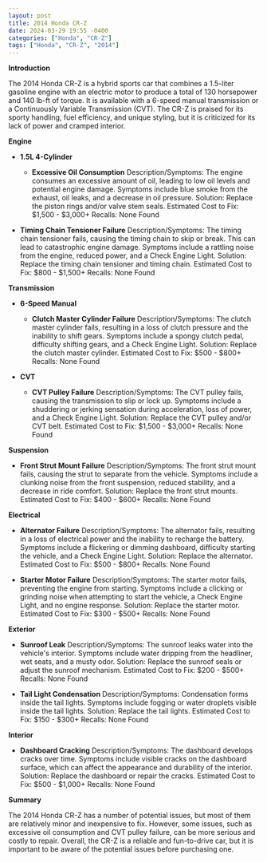 ```yaml
---
layout: post
title: 2014 Honda CR-Z
date: 2024-03-29 19:55 -0400
categories: ["Honda", "CR-Z"]
tags: ["Honda", "CR-Z", "2014"]
---
```

**Introduction**

The 2014 Honda CR-Z is a hybrid sports car that combines a 1.5-liter gasoline engine with an electric motor to produce a total of 130 horsepower and 140 lb-ft of torque. It is available with a 6-speed manual transmission or a Continuously Variable Transmission (CVT). The CR-Z is praised for its sporty handling, fuel efficiency, and unique styling, but it is criticized for its lack of power and cramped interior.

**Engine**

* **1.5L 4-Cylinder**

    * **Excessive Oil Consumption**
    Description/Symptoms: The engine consumes an excessive amount of oil, leading to low oil levels and potential engine damage. Symptoms include blue smoke from the exhaust, oil leaks, and a decrease in oil pressure.
    Solution: Replace the piston rings and/or valve stem seals.
    Estimated Cost to Fix: $1,500 - $3,000+
    Recalls: None Found

* **Timing Chain Tensioner Failure**
    Description/Symptoms: The timing chain tensioner fails, causing the timing chain to skip or break. This can lead to catastrophic engine damage. Symptoms include a rattling noise from the engine, reduced power, and a Check Engine Light.
    Solution: Replace the timing chain tensioner and timing chain.
    Estimated Cost to Fix: $800 - $1,500+
    Recalls: None Found

**Transmission**

* **6-Speed Manual**

    * **Clutch Master Cylinder Failure**
    Description/Symptoms: The clutch master cylinder fails, resulting in a loss of clutch pressure and the inability to shift gears. Symptoms include a spongy clutch pedal, difficulty shifting gears, and a Check Engine Light.
    Solution: Replace the clutch master cylinder.
    Estimated Cost to Fix: $500 - $800+
    Recalls: None Found

* **CVT**

    * **CVT Pulley Failure**
    Description/Symptoms: The CVT pulley fails, causing the transmission to slip or lock up. Symptoms include a shuddering or jerking sensation during acceleration, loss of power, and a Check Engine Light.
    Solution: Replace the CVT pulley and/or CVT belt.
    Estimated Cost to Fix: $1,500 - $3,000+
    Recalls: None Found

**Suspension**

* **Front Strut Mount Failure**
    Description/Symptoms: The front strut mount fails, causing the strut to separate from the vehicle. Symptoms include a clunking noise from the front suspension, reduced stability, and a decrease in ride comfort.
    Solution: Replace the front strut mounts.
    Estimated Cost to Fix: $400 - $600+
    Recalls: None Found

**Electrical**

* **Alternator Failure**
    Description/Symptoms: The alternator fails, resulting in a loss of electrical power and the inability to recharge the battery. Symptoms include a flickering or dimming dashboard, difficulty starting the vehicle, and a Check Engine Light.
    Solution: Replace the alternator.
    Estimated Cost to Fix: $500 - $800+
    Recalls: None Found

* **Starter Motor Failure**
    Description/Symptoms: The starter motor fails, preventing the engine from starting. Symptoms include a clicking or grinding noise when attempting to start the vehicle, a Check Engine Light, and no engine response.
    Solution: Replace the starter motor.
    Estimated Cost to Fix: $300 - $500+
    Recalls: None Found

**Exterior**

* **Sunroof Leak**
    Description/Symptoms: The sunroof leaks water into the vehicle's interior. Symptoms include water dripping from the headliner, wet seats, and a musty odor.
    Solution: Replace the sunroof seals or adjust the sunroof mechanism.
    Estimated Cost to Fix: $200 - $500+
    Recalls: None Found

* **Tail Light Condensation**
    Description/Symptoms: Condensation forms inside the tail lights. Symptoms include fogging or water droplets visible inside the tail lights.
    Solution: Replace the tail lights.
    Estimated Cost to Fix: $150 - $300+
    Recalls: None Found

**Interior**

* **Dashboard Cracking**
    Description/Symptoms: The dashboard develops cracks over time. Symptoms include visible cracks on the dashboard surface, which can affect the appearance and durability of the interior.
    Solution: Replace the dashboard or repair the cracks.
    Estimated Cost to Fix: $500 - $1,000+
    Recalls: None Found

**Summary**

The 2014 Honda CR-Z has a number of potential issues, but most of them are relatively minor and inexpensive to fix. However, some issues, such as excessive oil consumption and CVT pulley failure, can be more serious and costly to repair. Overall, the CR-Z is a reliable and fun-to-drive car, but it is important to be aware of the potential issues before purchasing one.
